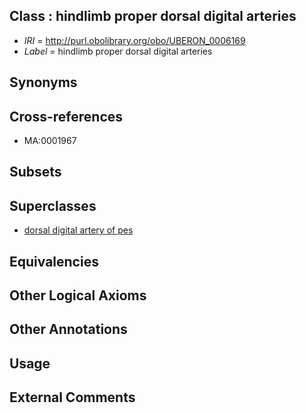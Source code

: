 
## Class : hindlimb proper dorsal digital arteries

 * *IRI* = http://purl.obolibrary.org/obo/UBERON_0006169
 * *Label* = hindlimb proper dorsal digital arteries

## Synonyms


## Cross-references

 * MA:0001967

## Subsets


## Superclasses

 * [dorsal digital artery of pes](../../UBERON/45/UBERON_0006145.md)

## Equivalencies


## Other Logical Axioms


## Other Annotations


## Usage


## External Comments


